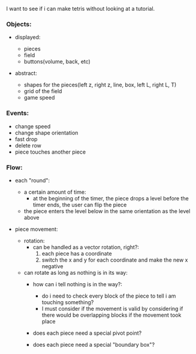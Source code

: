 I want to see if i can make tetris without looking at a tutorial.

### Objects: 
- displayed:
    - pieces
    - field
    - buttons(volume, back, etc)

- abstract:
    - shapes for the pieces(left z, right z, line, box, left L, right L, T)
    - grid of the field
    - game speed
        

### Events:
- change speed
- change shape orientation
- fast drop
- delete row
- piece touches another piece


### Flow:  
- each "round":  
    - a certain amount of time:
        - at the beginning of the timer, the piece drops a level before the timer ends, the user can flip the piece
    - the piece enters the level below in the same orientation as the level above
    
- piece movement:
    - rotation:
        - can be handled as a vector rotation, right?:
            1. each piece has a coordinate
            2. switch the x and y for each coordinate and make the new x negative
    - can rotate as long as nothing is in its way:
        - how can i tell nothing is in the way?:
            - do i need to check every block of the piece to tell i am touching something?
            - I must consider if the movement is valid by considering if there would be overlapping blocks if the movement took place
            
        - does each piece need a special pivot point? 
        - does each piece need a special "boundary box"?